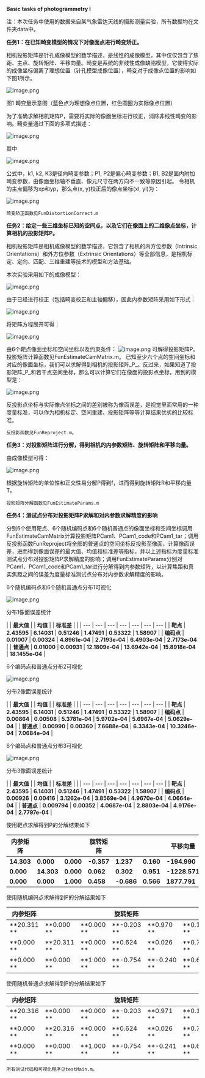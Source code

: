 **Basic tasks of photogrammetry Ⅰ**

注：本次任务中使用的数据来自某气象雷达天线的摄影测量实验，所有数据均在文件夹data中。

**任务1：在已知畸变模型的情况下对像面点进行畸变矫正。**

相机投影矩阵是针孔成像模型的数学描述，是线性的成像模型，其中仅仅包含了焦距、主点、旋转矩阵、平移向量。畸变是系统的非线性成像缺陷模型，它使得实际的成像坐标偏离了理想位置（针孔模型成像位置），畸变对于成像点位置的影响如下图1所示。

![image.png](https://cdn.nlark.com/yuque/0/2023/png/25481822/1685795056042-fb89525b-6b4b-4e66-9972-e7dd11ccdd3a.png#averageHue=%23fcfcf4&clientId=uda22b19d-d590-4&from=paste&height=272&id=udffa9399&originHeight=342&originWidth=625&originalType=binary&ratio=1.0700000524520874&rotation=0&showTitle=false&size=216122&status=done&style=none&taskId=uf6abddbb-29ef-431c-a7b7-dd7e695191a&title=&width=497.102783203125)

图1 畸变量示意图（蓝色点为理想像点位置，红色圆圈为实际像点位置）

为了准确求解相机矩阵P，需要将实际的像面坐标进行校正，消除非线性畸变的影响。畸变量通过下面的多项式描述：

![image.png](https://cdn.nlark.com/yuque/0/2023/png/25481822/1685795720504-fedbbafa-3446-4ada-8f7c-5a7be190cb4a.png#averageHue=%23f1f1f1&clientId=uda22b19d-d590-4&from=paste&height=71&id=ub7303f61&originHeight=76&originWidth=411&originalType=binary&ratio=1.0700000524520874&rotation=0&showTitle=false&size=5713&status=done&style=none&taskId=u0fcd0c2a-e258-44d0-9f45-4abb01a9eec&title=&width=384.1121307032869)

其中

![image.png](https://cdn.nlark.com/yuque/0/2023/png/25481822/1685795733529-ae27b023-1f6f-4502-b25e-62ecad753cbd.png#averageHue=%23f7f7f7&clientId=uda22b19d-d590-4&from=paste&height=39&id=u7a35614b&originHeight=42&originWidth=301&originalType=binary&ratio=1.0700000524520874&rotation=0&showTitle=false&size=1345&status=done&style=none&taskId=u799a74ba-66f4-48b9-aea1-b25e2ae166e&title=&width=281.3083974250349)

公式中，k1, k2, K3是径向畸变参数；P1, P2是偏心畸变参数；B1, B2是面内附加畸变参数，由像面坐标轴不垂直、像元尺寸在两方向不一致等原因引起。
令相机的主点偏移为xp和yp，那么点(x, y)校正后的像点坐标(xl, yl)为：

![image.png](https://cdn.nlark.com/yuque/0/2023/png/25481822/1685795746603-1d8ce413-3919-4415-91cc-67b03dbcefc7.png#averageHue=%23f3f3f3&clientId=uda22b19d-d590-4&from=paste&height=54&id=u7da1e6b3&originHeight=58&originWidth=119&originalType=binary&ratio=1.0700000524520874&rotation=0&showTitle=false&size=1422&status=done&style=none&taskId=ub5d42a05-c9b0-40d5-80c2-e1231eb199c&title=&width=111.21494781919985)

    畸变矫正函数见FunDistortionCorrect.m

**任务2：给定一些三维坐标已知的空间点，以及它们在像面上的二维像点坐标，计算相机的投影矩阵P。**

相机投影矩阵是相机成像模型的数学描述，它包含了相机的内方位参数（Intrinsic Orientations）和外方位参数（Extrinsic Orientations）等全部信息，是相机标定、定向、匹配、三维重建等技术的模型和方法基础。

本次实验采用如下的成像模型：

![image.png](https://cdn.nlark.com/yuque/0/2023/png/25481822/1685795688325-4d5162ae-24ae-486c-b9db-8585f08f3589.png#averageHue=%23f5f4f4&clientId=uda22b19d-d590-4&from=paste&height=195&id=u8d7991a2&originHeight=209&originWidth=544&originalType=binary&ratio=1.0700000524520874&rotation=0&showTitle=false&size=20715&status=done&style=none&taskId=u3be422f9-19ff-4a0a-9146-18f8955303e&title=&width=508.4111900306279)

由于已经进行校正（包括畸变校正和主轴偏移），因此内参数矩阵采用如下形式：

![image.png](https://cdn.nlark.com/yuque/0/2023/png/25481822/1685795798101-2054e5ba-6541-4f79-93b7-03e16176abe6.png#averageHue=%23f3f3f3&clientId=uda22b19d-d590-4&from=paste&height=79&id=uc88575de&originHeight=84&originWidth=144&originalType=binary&ratio=1.0700000524520874&rotation=0&showTitle=false&size=2845&status=done&style=none&taskId=ua697c686-108b-40d1-b5d1-0c2744fc770&title=&width=134.57943265516622)

将矩阵方程展开可得：

![image.png](https://cdn.nlark.com/yuque/0/2023/png/25481822/1685795936967-f6226424-40ab-4848-9f5a-9e2c98a9b7b7.png#averageHue=%23eeeeee&clientId=uda22b19d-d590-4&from=paste&height=53&id=ua486ab2e&originHeight=57&originWidth=505&originalType=binary&ratio=1.0700000524520874&rotation=0&showTitle=false&size=10359&status=done&style=none&taskId=u073de240-15dd-4c85-89ab-803ac34cad5&title=&width=471.96259368652034)

由6个靶点像面坐标和空间坐标以及约束条件：
![image.png](https://cdn.nlark.com/yuque/0/2023/png/25481822/1685795994244-4af8e1b3-6372-4f22-b76c-49910e50816d.png#averageHue=%23ececec&clientId=uda22b19d-d590-4&from=paste&height=22&id=u9c7f9ea3&originHeight=24&originWidth=150&originalType=binary&ratio=1.0700000524520874&rotation=0&showTitle=false&size=1788&status=done&style=none&taskId=u9bb14979-96ef-4676-a6a0-bafa6adf637&title=&width=140.18690901579814)
可解得投影矩阵P。
    投影矩阵计算函数见FunEstimateCamMatrix.m。
已知至少六个点的空间坐标和对应的像面坐标，我们可以求解得到相机的投影矩阵_P_。反过来，如果知道了投影矩阵_P_和若干点空间坐标，那么可以计算它们在像面的投影点坐标，用到的模型是：

![image.png](https://cdn.nlark.com/yuque/0/2023/png/25481822/1685796270582-30357b88-9377-4af8-9f17-26512f476df3.png#averageHue=%23f2f2f2&clientId=uda22b19d-d590-4&from=paste&height=95&id=u3847f30d&originHeight=116&originWidth=136&originalType=binary&ratio=1.0700000524520874&rotation=0&showTitle=false&size=2784&status=done&style=none&taskId=u2508ab4d-4787-4ba2-abb2-ff9e18135e0&title=&width=111.10279846191406)

反投影点坐标与实际像点坐标之间的差别被称为像面误差，是视觉里面常用的一种度量标准，可以作为相机标定、空间重建、投影矩阵等等计算结果优劣的比较标准。

    反投影函数见FunReproject.m。

**任务3：对投影矩阵进行分解，得到相机的内参数矩阵、旋转矩阵和平移向量。**

由成像模型可得：

![image.png](https://cdn.nlark.com/yuque/0/2023/png/25481822/1685796574290-b9640451-8044-4098-ba55-c7b1cb4988c3.png#averageHue=%23f1f1f1&clientId=uda22b19d-d590-4&from=paste&height=79&id=ub2118f7d&originHeight=85&originWidth=313&originalType=binary&ratio=1.0700000524520874&rotation=0&showTitle=false&size=7449&status=done&style=none&taskId=uaececeaf-38e7-4fd6-b39b-3b9281d98f6&title=&width=292.52335014629875)

根据旋转矩阵的单位性和正交性易分解P得到f，进而得到旋转矩阵R和平移向量T。
    
    投影矩阵分解函数见FunEstimateParams.m

**任务4：测试点分布对投影矩阵P求解和对内参数求解精度的影响**

分别6个使用靶点、6个随机编码点和6个随机普通点的像面坐标和空间坐标调用FunEstimateCamMatrix计算投影矩阵PCam1、PCam1_code和PCam1_tar；调用反投影函数FunReproject将全部的普通点的空间坐标反投影至像面，计算像面误差，进而得到像面误差的最大值、均值和标准差等指标，并以上述指标为度量标准测试点分布对投影矩阵P求解精度的影响；调用FunEstimateParams分别对PCam1、PCam1_code和PCam1_tar进行分解得到内参数矩阵，以计算焦距和真实焦距之间的误差为度量标准测试点分布对内参数求解精度的影响。

6个随机编码点和6个随机普通点分布1可视化

![image.png](https://cdn.nlark.com/yuque/0/2023/png/25481822/1685798464155-d1f41da5-addb-459d-ba7d-068264743f42.png#averageHue=%23fcf9f9&clientId=uda22b19d-d590-4&from=paste&height=409&id=u790367fb&originHeight=648&originWidth=865&originalType=binary&ratio=1.0700000524520874&rotation=0&showTitle=false&size=331433&status=done&style=none&taskId=u1d64201c-98dd-4e81-add3-255ba5154c6&title=&width=546.0098876953125)

分布1像面误差统计

| 
| **最大值** |  | **均值** |  | **标准差** |  |
| --- | --- | --- | --- | --- | --- | --- |
| **靶点** | **2.43595** | **6.14031** | **0.51246** | **1.47491** | **0.53322** | **1.58907** |
| **编码点** | **0.01007** | **0.00324** | **4.8961e-04** | **2.7193e-04** | **6.4903e-04** | **2.7173e-04** |
| **普通点** | **0.01000** | **0.00931** | **12.1809e-04** | **13.6942e-04** | **15.8918e-04** | **18.1455e-04** |

6个编码点和普通点分布2可视化

![image.png](https://cdn.nlark.com/yuque/0/2023/png/25481822/1685798487256-7225b7ef-865f-475b-84f1-fd2273c792f2.png#averageHue=%23fcf9f9&clientId=uda22b19d-d590-4&from=paste&height=408&id=u3790e836&originHeight=649&originWidth=865&originalType=binary&ratio=1.0700000524520874&rotation=0&showTitle=false&size=333189&status=done&style=none&taskId=u6387d36a-86d1-4208-874e-84fbcd57fe0&title=&width=543.9946899414062)

分布2像面误差统计

| 
 | **最大值** |  | **均值** |  | **标准差** |  |
| --- | --- | --- | --- | --- | --- | --- |
| **靶点** | **2.43595** | **6.14031** | **0.51246** | **1.47491** | **0.53322** | **1.58907** |
| **编码点** | **0.00864** | **0.00508** | **5.3781e-04** | **5.9702e-04** | **5.6967e-04** | **5.0629e-04** |
| **普通点** | **0.00990** | **0.00360** | **7.6688e-04** | **6.3343e-04** | **10.3246e-04** | **7.0684e-04** |

6个编码点和普通点分布3可视化

![image.png](https://cdn.nlark.com/yuque/0/2023/png/25481822/1685798509717-7378b466-afb9-415e-bdc5-5656bf7e4edb.png#averageHue=%23fcf9f9&clientId=uda22b19d-d590-4&from=paste&height=409&id=ucbc3381e&originHeight=649&originWidth=865&originalType=binary&ratio=1.0700000524520874&rotation=0&showTitle=false&size=334870&status=done&style=none&taskId=uaf13d12b-1466-474c-916d-c761c978b85&title=&width=545.0005493164062)

分布3像面误差统计

| 
 | **最大值** |  | **均值** |  | **标准差** |  |
| --- | --- | --- | --- | --- | --- | --- |
| **靶点** | **2.43595** | **6.14031** | **0.51246** | **1.47491** | **0.53322** | **1.58907** |
| **编码点** | **0.00926** | **0.00416** | **3.1262e-04** | **3.8569e-04** | **4.9670e-04** | **4.0664e-04** |
| **普通点** | **0.009794** | **0.00352** | **4.0687e-04** | **2.8803e-04** | **4.9176e-04** | **2.7797e-04** |

使用靶点求解得到P的分解结果如下

| **内参矩阵** |  |  | **旋转矩阵** |  |  | **平移向量** |
| --- | --- | --- | --- | --- | --- | --- |
| **14.303** | **0.000** | **0.000** | **-0.357** | **1.237** | **0.160** | **-194.990** |
| **0.000** | **14.303** | **0.000** | **0.062** | **0.302** | **0.951** | **-1228.571** |
| **0.000** | **0.000** | **1.000** | **0.458** | **-0.686** | **0.566** | **1877.791** |

使用随机编码点求解得到P的分解结果如下

| **内参矩阵** |  |  | **旋转矩阵** |  |  | **平移向量** |
| --- | --- | --- | --- | --- | --- | --- |
| **20.311 ** | **0.000 ** | **0.000 ** | **-0.203 ** | **0.970 ** | **0.131 ** | **-157.159 ** |
| **0.000 ** | **20.311 ** | **0.000 ** | **0.624 ** | **0.026 ** | **0.781 ** | **-990.648 ** |
| **0.000 ** | **0.000 ** | **1.000 ** | **-0.754 ** | **-0.240 ** | **0.611 ** | **2150.285 ** |

使用随机普通点求解得到P的分解结果如下

| **内参矩阵** |  |  | **旋转矩阵** |  |  | **平移向量** |
| --- | --- | --- | --- | --- | --- | --- |
| **20.316 ** | **0.000 ** | **0.000 ** | **-0.203 ** | **0.971 ** | **0.131 ** | **-157.293 ** |
| **0.000 ** | **20.316 ** | **0.000 ** | **0.624 ** | **0.026 ** | **0.781 ** | **-990.713 ** |
| **0.000 ** | **0.000 ** | **1.000 ** | **-0.754 ** | **-0.241 ** | **0.611 ** | **2151.464 ** |

    所有测试代码和可视化程序见testMain.m。




